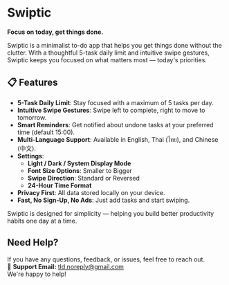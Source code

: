 # Swiptic

**Focus on today, get things done.**

Swiptic is a minimalist to-do app that helps you get things done without the clutter. With a thoughtful 5-task daily limit and intuitive swipe gestures, Swiptic keeps you focused on what matters most — today's priorities.

## 📋 Features

- **5-Task Daily Limit**: Stay focused with a maximum of 5 tasks per day.
- **Intuitive Swipe Gestures**: Swipe left to complete, right to move to tomorrow.
- **Smart Reminders**: Get notified about undone tasks at your preferred time (default 15:00).
- **Multi-Language Support**: Available in English, Thai (ไทย), and Chinese (中文).
- **Settings**:
  - **Light / Dark / System Display Mode**
  - **Font Size Options**: Smaller to Bigger
  - **Swipe Direction**: Standard or Reversed
  - **24-Hour Time Format**
- **Privacy First**: All data stored locally on your device.
- **Fast, No Sign-Up, No Ads**: Just add tasks and start swiping.

Swiptic is designed for simplicity — helping you build better productivity habits one day at a time.

## Need Help?

If you have any questions, feedback, or issues, feel free to reach out.  
📩 **Support Email:** [tld.noreply@gmail.com](mailto:tld.noreply@gmail.com)  
We're happy to help!